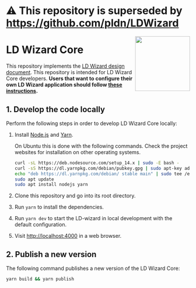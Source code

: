 # ⚠️ This repository is superseded by https://github.com/pldn/LDWizard

<img src="https://github.com/netwerk-digitaal-erfgoed/LDWizard-HelloWorld/raw/master/img/LDWizard-square.png" align="right" height="150">

# LD Wizard Core

This repository implements the [LD Wizard design document](https://github.com/netwerk-digitaal-erfgoed/LDWizard/blob/master/docs/design.md). This repository is intended for LD Wizard Core developers. **Users that want to configure their own LD Wizard application should follow [these instructions](https://github.com/netwerk-digitaal-erfgoed/LDWizard#2-create-your-own-ld-wizard).**

## 1. Develop the code locally

Perform the following steps in order to develop LD Wizard Core locally:

1. Install [Node.js](https://nodejs.org) and [Yarn](https://yarnpkg.com).

   On Ubuntu this is done with the following commands. Check the project
   websites for installation on other operating systems.

   ```sh
   curl -sL https://deb.nodesource.com/setup_14.x | sudo -E bash -
   curl -sS https://dl.yarnpkg.com/debian/pubkey.gpg | sudo apt-key add -
   echo "deb https://dl.yarnpkg.com/debian/ stable main" | sudo tee /etc/apt/sources.list.d/yarn.list
   sudo apt update
   sudo apt install nodejs yarn
   ```

2. Clone this repository and go into its root directory.

3. Run `yarn` to install the dependencies.

4. Run `yarn dev` to start the LD-wizard in local development with the default configuration.

5. Visit <http://localhost:4000> in a web browser.

## 2. Publish a new version

The following command publishes a new version of the LD Wizard Core:

```sh
yarn build && yarn publish
```
